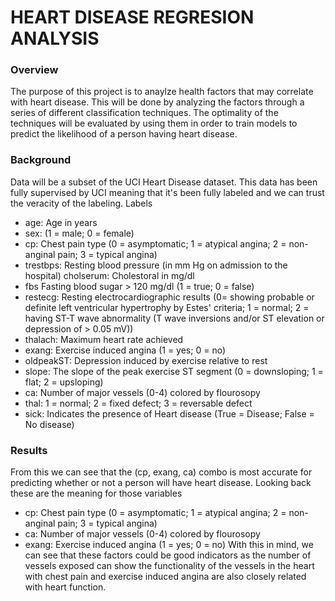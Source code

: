 # HEART DISEASE REGRESION ANALYSIS

### Overview
The purpose of this project is to anaylze health factors that may correlate with heart disease. This will be done by analyzing the factors through a series of different classification techniques. The optimality of the techniques will be evaluated by using them in order to train models to predict the likelihood of a person having heart disease.


### Background
Data will be a subset of the UCI Heart Disease dataset. This data has been fully supervised by UCI meaning that it's been fully labeled and we can trust the veracity of the labeling.
Labels
- age: Age in years
- sex: (1 = male; 0 = female)
- cp: Chest pain type (0 = asymptomatic; 1 = atypical angina; 2 = non- anginal pain; 3 = typical angina)
- trestbps: Resting blood pressure (in mm Hg on admission to the hospital) cholserum: Cholestoral in mg/dl
- fbs Fasting blood sugar > 120 mg/dl (1 = true; 0 = false)
- restecg: Resting electrocardiographic results (0= showing probable or definite left ventricular hypertrophy by Estes' criteria; 1 = normal; 2 = having ST-T wave abnormality (T wave inversions and/or ST elevation or depression of > 0.05 mV))
- thalach: Maximum heart rate achieved
- exang: Exercise induced angina (1 = yes; 0 = no)
- oldpeakST: Depression induced by exercise relative to rest
- slope: The slope of the peak exercise ST segment (0 = downsloping; 1 = flat; 2 = upsloping)
- ca: Number of major vessels (0-4) colored by flourosopy
- thal: 1 = normal; 2 = fixed defect; 3 = reversable defect
- sick: Indicates the presence of Heart disease (True = Disease; False = No disease)


### Results 
From this we can see that the (cp, exang, ca) combo is most accurate for predicting whether or not a person will have heart disease. Looking back these are the meaning for those variables
- cp: Chest pain type (0 = asymptomatic; 1 = atypical angina; 2 = non-anginal pain; 3 = typical angina)
- ca: Number of major vessels (0-4) colored by flourosopy
- exang: Exercise induced angina (1 = yes; 0 = no)
With this in mind, we can see that these factors could be good indicators as the number of vessels exposed can show the functionality of the vessels in the heart with chest pain and exercise induced angina are also closely related with heart function.

